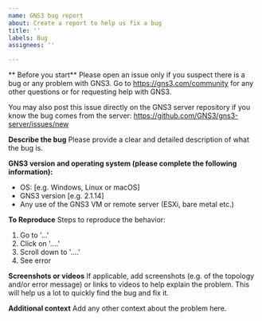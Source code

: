 ```yaml
---
name: GNS3 bug report
about: Create a report to help us fix a bug
title: ''
labels: Bug
assignees: ''

---
```


** Before you start**
Please open an issue only if you suspect there is a bug or any problem with GNS3. Go to https://gns3.com/community for any other questions or for requesting help with GNS3.

You may also post this issue directly on the GNS3 server repository if you know the bug comes from the server: https://github.com/GNS3/gns3-server/issues/new

**Describe the bug**
Please provide a clear and detailed description of what the bug is.

**GNS3 version and operating system (please complete the following information):**
 - OS: [e.g. Windows, Linux or macOS]
 - GNS3 version [e.g. 2.1.14]
 - Any use of the GNS3 VM or remote server (ESXi, bare metal etc.)

**To Reproduce**
Steps to reproduce the behavior:
1. Go to '...'
2. Click on '....'
3. Scroll down to '....'
4. See error

**Screenshots or videos**
If applicable, add screenshots (e.g. of the topology and/or error message) or links to videos to help explain the problem. This will help us a lot to quickly find the bug and fix it.

**Additional context**
Add any other context about the problem here.
